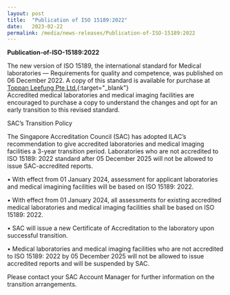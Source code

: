 ```yaml
---
layout: post
title:  "Publication of ISO 15189:2022"
date:   2023-02-22
permalink: /media/news-releases/Publication-of-ISO-15189:2022
---
```


**Publication-of-ISO-15189:2022**

The new version of ISO 15189, the international standard for Medical laboratories — Requirements for quality and competence, was published on 06 December 2022. A copy of this standard is available for purchase at [Toppan Leefung Pte Ltd.](https://www.singaporestandardseshop.sg/){:target="_blank"}  
Accredited medical laboratories and medical imaging facilities are encouraged to purchase a copy to understand the changes and opt for an early transition to this revised standard.

SAC’s Transition Policy

The Singapore Accreditation Council (SAC) has adopted ILAC’s recommendation to give accredited laboratories and medical imaging facilities a 3-year transition period. Laboratories who are not accredited to ISO 15189: 2022 standard after 05 December 2025 will not be allowed to issue SAC-accredited reports.

•	With effect from 01 January 2024, assessment for applicant laboratories and medical imagining facilities will be based on ISO 15189: 2022.

•	With effect from 01 January 2024, all assessments for existing accredited medical laboratories and medical imaging facilities shall be based on ISO 15189: 2022.

•	SAC will issue a new Certificate of Accreditation to the laboratory upon successful transition.

•	Medical laboratories and medical imaging facilities who are not accredited to ISO 15189: 2022 by 05 December 2025 will not be allowed to issue accredited reports and will be suspended by SAC.

Please contact your SAC Account Manager for further information on the transition arrangements.


